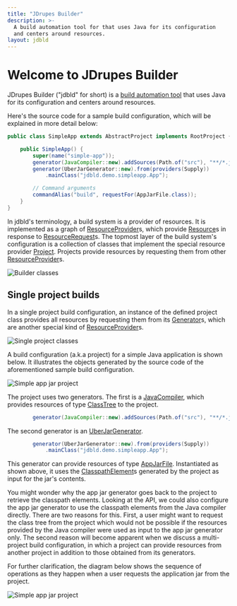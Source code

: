 ```yaml
---
title: "JDrupes Builder"
description: >-
  A build automation tool for that uses Java for its configuration 
  and centers around resources.
layout: jdbld
---
```


# Welcome to JDrupes Builder

JDrupes Builder ("jdbld" for short) is a
[build automation tool](https://en.wikipedia.org/wiki/Build_system_(software_development))
that uses Java for its configuration and centers around resources.

Here's the source code for a sample build configuration, which will be explained
in more detail below:

```java
public class SimpleApp extends AbstractProject implements RootProject {

    public SimpleApp() {
        super(name("simple-app"));
        generator(JavaCompiler::new).addSources(Path.of("src"), "**/*.java");
        generator(UberJarGenerator::new).from(providers(Supply))
            .mainClass("jdbld.demo.simpleapp.App");

        // Command arguments
        commandAlias("build", requestFor(AppJarFile.class));
    }
}
```

In jdbld's terminology, a build system is a provider of resources.
It is implemented as a graph of
[ResourceProvider](javadoc/org/jdrupes/builder/api/ResourceProvider.html)s,
which provide [Resource](javadoc/org/jdrupes/builder/api/Resource.html)s in
response to
[ResourceRequest](javadoc/org/jdrupes/builder/api/ResourceRequest.html)s. The
topmost layer of the build system's configuration is a collection of
classes that implement the special resource provider
[Project](javadoc/org/jdrupes/builder/api/Project.html). Projects provide
resources by requesting them from other
[ResourceProvider](javadoc/org/jdrupes/builder/api/ResourceProvider.html)s. 

![Builder classes](javadoc/project-provider-classes.svg)

## Single project builds

In a single project build configuration, an instance of the defined
project class provides all resources by requesting them from its 
[Generator](javadoc/org/jdrupes/builder/api/Generator.html)s, which are
another special kind of
[ResourceProvider](javadoc/org/jdrupes/builder/api/ResourceProvider.html)s.

![Single project classes](javadoc/single-project-classes.svg)

A build configuration (a.k.a project) for a simple Java application
is shown below. It illustrates the objects generated by the
source code of the aforementioned sample build configuration.

![Simple app jar project](javadoc/simple-appjar-project.svg)

The project uses two generators. The first is a
[JavaCompiler](javadoc/org/jdrupes/builder/java/JavaCompiler.html), which
provides resources of type
[ClassTree](javadoc/org/jdrupes/builder/java/ClassTree.html) to the project.

```java
        generator(JavaCompiler::new).addSources(Path.of("src"), "**/*.java");
```

The second generator is an
[UberJarGenerator](javadoc/org/jdrupes/builder/java/UberJarGenerator.html).

```java
        generator(UberJarGenerator::new).from(providers(Supply))
            .mainClass("jdbld.demo.simpleapp.App");
```

This generator can provide resources of type
[AppJarFile](javadoc/org/jdrupes/builder/java/AppJarFile.html). Instantiated
as shown above, it uses the
[ClasspathElement](javadoc/org/jdrupes/builder/java/ClasspathElement.html)s
generated by the project as input for the jar's contents.

You might wonder why the app jar generator goes back to the project
to retrieve the classpath elements. Looking at the API, we could also 
configure the app jar generator to use the classpath elements from the
Java compiler directly. There are two reasons for this. First, a user 
might want to request the class tree from the project which would not
be possible if the resources provided by the Java compiler were used
as input to the app jar generator only. The second reason will become
apparent when we discuss a multi-project build configuration, in which
a project can provide resources from another project in addition to
those obtained from its generators.

For further clarification, the diagram below shows the sequence of operations
as they happen when a user requests the application jar from the project.  

![Simple app jar project](javadoc/build-appjar-project.svg)

